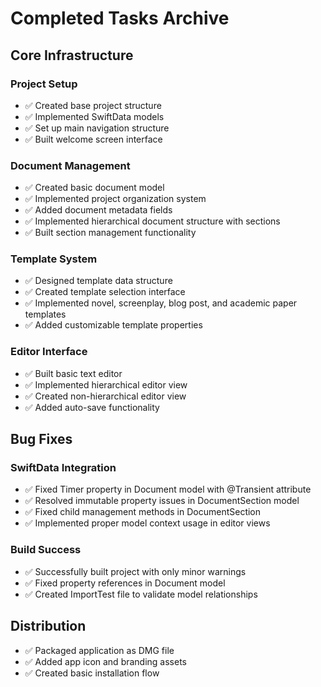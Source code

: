 # Completed Tasks Archive

## Core Infrastructure

### Project Setup
- ✅ Created base project structure
- ✅ Implemented SwiftData models
- ✅ Set up main navigation structure
- ✅ Built welcome screen interface

### Document Management
- ✅ Created basic document model
- ✅ Implemented project organization system
- ✅ Added document metadata fields
- ✅ Implemented hierarchical document structure with sections
- ✅ Built section management functionality

### Template System
- ✅ Designed template data structure
- ✅ Created template selection interface
- ✅ Implemented novel, screenplay, blog post, and academic paper templates
- ✅ Added customizable template properties

### Editor Interface
- ✅ Built basic text editor
- ✅ Implemented hierarchical editor view
- ✅ Created non-hierarchical editor view
- ✅ Added auto-save functionality

## Bug Fixes

### SwiftData Integration
- ✅ Fixed Timer property in Document model with @Transient attribute
- ✅ Resolved immutable property issues in DocumentSection model
- ✅ Fixed child management methods in DocumentSection
- ✅ Implemented proper model context usage in editor views

### Build Success
- ✅ Successfully built project with only minor warnings
- ✅ Fixed property references in Document model
- ✅ Created ImportTest file to validate model relationships

## Distribution
- ✅ Packaged application as DMG file
- ✅ Added app icon and branding assets
- ✅ Created basic installation flow
